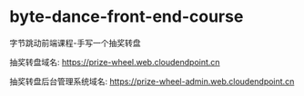 # byte-dance-front-end-course

字节跳动前端课程-手写一个抽奖转盘

抽奖转盘域名:
https://prize-wheel.web.cloudendpoint.cn

抽奖转盘后台管理系统域名:
https://prize-wheel-admin.web.cloudendpoint.cn
